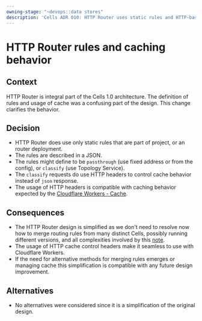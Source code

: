 ```yaml
---
owning-stage: "~devops::data stores"
description: 'Cells ADR 010: HTTP Router uses static rules and HTTP-based caching mechanism'
---
```


<!-- vale gitlab.FutureTense = NO -->
# HTTP Router rules and caching behavior

## Context

HTTP Router is integral part of the Cells 1.0 architecture. The definition of rules and usage
of cache was a confusing part of the design. This change clarifies the behavior.

## Decision

- HTTP Router does use only static rules that are part of project, or an router deployment.
- The rules are described in a JSON.
- The rules might define to be `passthrough` (use fixed address or from the config),
  or `classify` (use Topology Service).
- The `classify` requests do use HTTP headers to control cache behavior instead of `json` response.
- The usage of HTTP headers is compatible with caching behavior expected by the
  [Cloudflare Workers - Cache](https://developers.cloudflare.com/workers/runtime-apis/cache/).

## Consequences

- The HTTP Router design is simplified as we don't need to resolve now how to merge routing rules from many
  distinct Cells, possibly running different versions, and all complexities involved by this [note](https://gitlab.com/gitlab-org/gitlab/-/issues/439667#note_1952380955).
- The usage of HTTP cache control headers make it seamless to use with Cloudflare Workers.
- If the need for alternative methods for merging rules emerges or managing cache this simplification
  is compatible with any future design improvement.

## Alternatives

- No alternatives were considered since it is a simplification of the original design.
